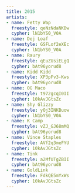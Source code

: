 ```yaml
---
title: 2015
artists:
- name: Fetty Wap
  freestyle: qeNzNdaNKBw
  cypher: lN1bYS0_V0A
- name: Dej Loaf
  freestyle: GSFLof2eXEc
  cypher: lN1bYS0_V0A
- name: Raury
  freestyle: qEuZUsiELgQ
  cypher: bAt96yorud8
- name: Kidd Kidd
  freestyle: XP3pFv3-Kws
  cypher: bAt96yorud8
- name: OG Maco
  freestyle: t972gcqI0II
  cypher: 10kAvJGtsZc
- name: Shy Glizzy
  freestyle: yOj3INKBuow
  cypher: lN1bYS0_V0A
- name: K Camp
  freestyle: vZJ_GJ68mMQ
  cypher: bAt96yorud8
- name: Vince Staples
  freestyle: AVf2q3meFYU
  cypher: 10kAvJGtsZc
- name: Tink
  freestyle: a2MfUTgZBII
  cypher: bAt96yorud8
- name: GoldLink
  freestyle: FdkQE5mYxWs
  cypher: 10kAvJGtsZc
---
```

